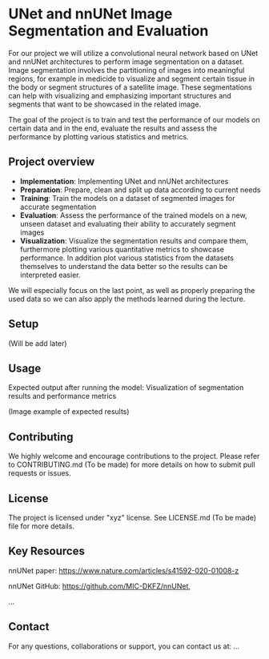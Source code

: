 # UNet and nnUNet Image Segmentation and Evaluation

For our project we will utilize a convolutional neural network based on UNet and nnUNet architectures to perform image segmentation on a dataset. Image segmentation involves the partitioning of images into meaningful regions, for example in medicide to visualize and segment certain tissue in the body or segment structures of a satellite image. These segmentations can help with visualizing and emphasizing important structures and segments that want to be showcased in the related image.

The goal of the project is to train and test the performance of our models on certain data and in the end, evaluate the results and assess the performance by plotting various statistics and metrics.

## Project overview

- **Implementation**: Implementing UNet and nnUNet architectures
- **Preparation**: Prepare, clean and split up data according to current needs
- **Training**: Train the models on a dataset of segmented images for accurate segmentation
- **Evaluation**: Assess the performance of the trained models on a new, unseen dataset and evaluating their ability to accurately segment images
- **Visualization**: Visualize the segmentation results and compare them, furthermore plotting various quantitative metrics to showcase performance. In addition plot various statistics from the datasets themselves to understand the data better so the results can be interpreted easier.

We will especially focus on the last point, as well as properly preparing the used data so we can also apply the methods learned during the lecture. 

## Setup 
(Will be add later)

## Usage 
Expected output after running the model: Visualization of segmentation results and performance metrics

(Image example of expected results)

## Contributing 
We highly welcome and encourage contributions to the project. Please refer to CONTRIBUTING.md (To be made) for more details on how to submit pull requests or issues.

## License 
The project is licensed under "xyz" license. See LICENSE.md (To be made) file for more details.

## Key Resources
nnUNet paper: https://www.nature.com/articles/s41592-020-01008-z

nnUNet GitHub: https://github.com/MIC-DKFZ/nnUNet,

...

## Contact
For any questions, collaborations or support, you can contact us at: ... 
